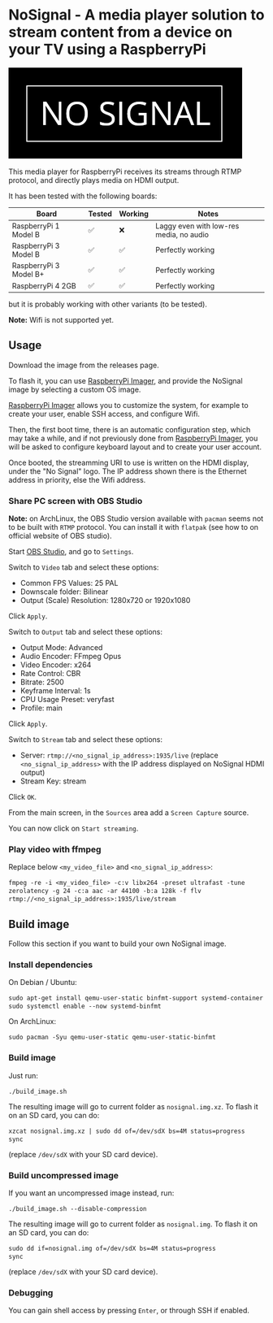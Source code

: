 # NoSignal - A media player solution to stream content from a device on your TV using a RaspberryPi

![Logo](logo.png)

This media player for RaspberryPi receives its streams through RTMP protocol,
and directly plays media on HDMI output.

It has been tested with the following boards:

| Board                  | Tested | Working | Notes                                   |
| ---------------------- | ------ | ------- | --------------------------------------- |
| RaspberryPi 1 Model B  | ✅     | ❌      | Laggy even with low-res media, no audio |
| RaspberryPi 3 Model B  | ✅     | ✅      | Perfectly working                       |
| RaspberryPi 3 Model B+ | ✅     | ✅      | Perfectly working                       |
| RaspberryPi 4 2GB      | ✅     | ✅      | Perfectly working                       |

but it is probably working with other variants (to be tested).

**Note:** Wifi is not supported yet.

## Usage

Download the image from the releases page.

To flash it, you can use [RaspberryPi Imager](https://www.raspberrypi.com/software/),
and provide the NoSignal image by selecting a custom OS image.

[RaspberryPi Imager](https://www.raspberrypi.com/software/) allows you to
customize the system, for example to create your user, enable SSH access,
and configure Wifi.

Then, the first boot time, there is an automatic configuration step, which may
take a while, and if not previously done from
[RaspberryPi Imager](https://www.raspberrypi.com/software/), you will be asked
to configure keyboard layout and to create your user account.

Once booted, the streamming URI to use is written on the HDMI display, under
the "No Signal" logo. The IP address shown there is the Ethernet address in
priority, else the Wifi address.

### Share PC screen with OBS Studio

**Note:** on ArchLinux, the OBS Studio version available with `pacman` seems
not to be built with `RTMP` protocol. You can install it with `flatpak` (see
how to on official website of OBS studio).

Start [OBS Studio](https://obsproject.com), and go to `Settings`.

Switch to `Video` tab and select these options:

- Common FPS Values: 25 PAL
- Downscale folder: Bilinear
- Output (Scale) Resolution: 1280x720 or 1920x1080

Click `Apply`.

Switch to `Output` tab and select these options:

- Output Mode: Advanced
- Audio Encoder: FFmpeg Opus
- Video Encoder: x264
- Rate Control: CBR
- Bitrate: 2500
- Keyframe Interval: 1s
- CPU Usage Preset: veryfast
- Profile: main

Click `Apply`.

Switch to `Stream` tab and select these options:

- Server: `rtmp://<no_signal_ip_address>:1935/live` (replace
  `<no_signal_ip_address>` with the IP address displayed on NoSignal HDMI
  output)
- Stream Key: stream

Click `OK`.

From the main screen, in the `Sources` area add a `Screen Capture` source.

You can now click on `Start streaming`.

### Play video with ffmpeg

Replace below `<my_video_file>` and `<no_signal_ip_address>`:

```
fmpeg -re -i <my_video_file> -c:v libx264 -preset ultrafast -tune zerolatency -g 24 -c:a aac -ar 44100 -b:a 128k -f flv rtmp://<no_signal_ip_address>:1935/live/stream
```

## Build image

Follow this section if you want to build your own NoSignal image.

### Install dependencies

On Debian / Ubuntu:

```
sudo apt-get install qemu-user-static binfmt-support systemd-container
sudo systemctl enable --now systemd-binfmt
```

On ArchLinux:

```
sudo pacman -Syu qemu-user-static qemu-user-static-binfmt
```

### Build image

Just run:

```
./build_image.sh
```

The resulting image will go to current folder as `nosignal.img.xz`.
To flash it on an SD card, you can do:

```
xzcat nosignal.img.xz | sudo dd of=/dev/sdX bs=4M status=progress
sync
```

(replace `/dev/sdX` with your SD card device).

### Build uncompressed image

If you want an uncompressed image instead, run:

```
./build_image.sh --disable-compression
```

The resulting image will go to current folder as `nosignal.img`.
To flash it on an SD card, you can do:

```
sudo dd if=nosignal.img of=/dev/sdX bs=4M status=progress
sync
```

(replace `/dev/sdX` with your SD card device).

### Debugging

You can gain shell access by pressing `Enter`, or through SSH if enabled.

